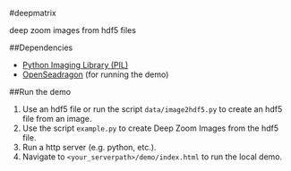 #deepmatrixdeep zoom images from hdf5 files##Dependencies* [Python Imaging Library (PIL)](http://pillow.readthedocs.io/en/3.4.x/index.html)* [OpenSeadragon](https://openseadragon.github.io/) (for running the demo)##Run the demo1. Use an hdf5 file or run the script `data/image2hdf5.py` to create an hdf5 file from an image.2. Use the script `example.py` to create Deep Zoom Images from the hdf5 file.3. Run a http server (e.g. python, etc.).4. Navigate to `<your_serverpath>/demo/index.html` to run the local demo.